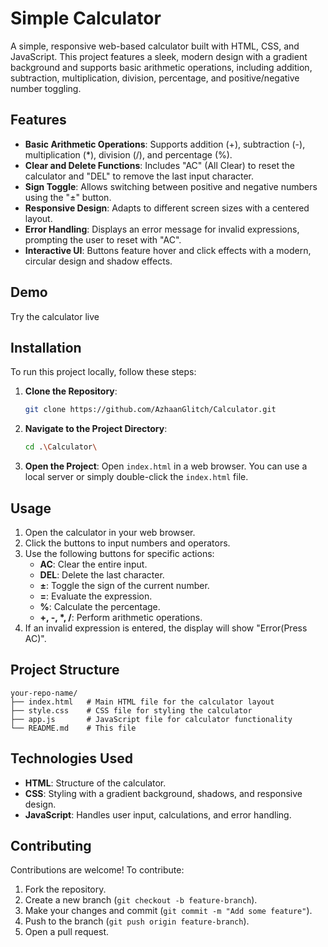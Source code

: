 # Simple Calculator

A simple, responsive web-based calculator built with HTML, CSS, and JavaScript. This project features a sleek, modern design with a gradient background and supports basic arithmetic operations, including addition, subtraction, multiplication, division, percentage, and positive/negative number toggling.

## Features

- **Basic Arithmetic Operations**: Supports addition (+), subtraction (-), multiplication (*), division (/), and percentage (%).
- **Clear and Delete Functions**: Includes "AC" (All Clear) to reset the calculator and "DEL" to remove the last input character.
- **Sign Toggle**: Allows switching between positive and negative numbers using the "±" button.
- **Responsive Design**: Adapts to different screen sizes with a centered layout.
- **Error Handling**: Displays an error message for invalid expressions, prompting the user to reset with "AC".
- **Interactive UI**: Buttons feature hover and click effects with a modern, circular design and shadow effects.

## Demo

Try the calculator live 

## Installation

To run this project locally, follow these steps:

1. **Clone the Repository**:
   ```bash
   git clone https://github.com/AzhaanGlitch/Calculator.git
   ```

2. **Navigate to the Project Directory**:
   ```bash
   cd .\Calculator\
   ```

3. **Open the Project**:
   Open `index.html` in a web browser. You can use a local server or simply double-click the `index.html` file.

## Usage

1. Open the calculator in your web browser.
2. Click the buttons to input numbers and operators.
3. Use the following buttons for specific actions:
   - **AC**: Clear the entire input.
   - **DEL**: Delete the last character.
   - **±**: Toggle the sign of the current number.
   - **=**: Evaluate the expression.
   - **%**: Calculate the percentage.
   - **+, -, *, /**: Perform arithmetic operations.
4. If an invalid expression is entered, the display will show "Error(Press AC)".

## Project Structure

```
your-repo-name/
├── index.html   # Main HTML file for the calculator layout
├── style.css    # CSS file for styling the calculator
├── app.js       # JavaScript file for calculator functionality
└── README.md    # This file
```

## Technologies Used

- **HTML**: Structure of the calculator.
- **CSS**: Styling with a gradient background, shadows, and responsive design.
- **JavaScript**: Handles user input, calculations, and error handling.


## Contributing

Contributions are welcome! To contribute:

1. Fork the repository.
2. Create a new branch (`git checkout -b feature-branch`).
3. Make your changes and commit (`git commit -m "Add some feature"`).
4. Push to the branch (`git push origin feature-branch`).
5. Open a pull request.
